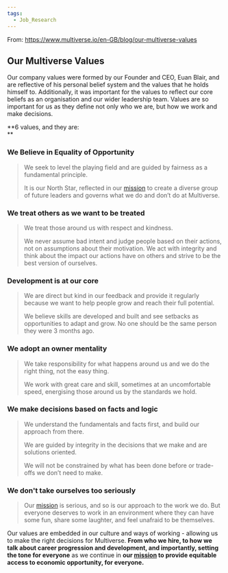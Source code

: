 ```yaml
---
tags:
  - Job_Research
---
```

From: https://www.multiverse.io/en-GB/blog/our-multiverse-values
## Our Multiverse Values
Our company values were formed by our Founder and CEO, Euan Blair, and are reflective of his personal belief system and the values that he holds himself to. Additionally, it was important for the values to reflect our core beliefs as an organisation and our wider leadership team. Values are so important for us as they define not only who we are, but how we work and make decisions.

**6 values, and they are:  
**

### We Believe in Equality of Opportunity
> We seek to level the playing field and are guided by fairness as a fundamental principle. 
> 
> It is our North Star, reflected in our [mission](Mission.md) to create a diverse group of future leaders and governs what we do and don’t do at Multiverse.

### We treat others as we want to be treated
> We treat those around us with respect and kindness. 
> 
> We never assume bad intent and judge people based on their actions, not on assumptions about their motivation. We act with integrity and think about the impact our actions have on others and strive to be the best version of ourselves.

### Development is at our core
> We are direct but kind in our feedback and provide it regularly because we want to help people grow and reach their full potential. 
> 
> We believe skills are developed and built and see setbacks as opportunities to adapt and grow. No one should be the same person they were 3 months ago.

### We adopt an owner mentality
> We take responsibility for what happens around us and we do the right thing, not the easy thing. 
> 
> We work with great care and skill, sometimes at an uncomfortable speed, energising those around us by the standards we hold.  

### We make decisions based on facts and logic
> We understand the fundamentals and facts first, and build our approach from there. 
> 
> We are guided by integrity in the decisions that we make and are solutions oriented. 
> 
> We will not be constrained by what has been done before or trade-offs we don’t need to make.  

### We don't take ourselves too seriously
> Our [mission](Mission.md) is serious, and so is our approach to the work we do. But everyone deserves to work in an environment where they can have some fun, share some laughter, and feel unafraid to be themselves.

Our values are embedded in our culture and ways of working - allowing us to make the right decisions for Multiverse. **From who we hire, to how we talk about career progression and development, and importantly, setting the tone for everyone** as we continue in **our [mission](Mission.md) to provide equitable access to economic opportunity, for everyone.**